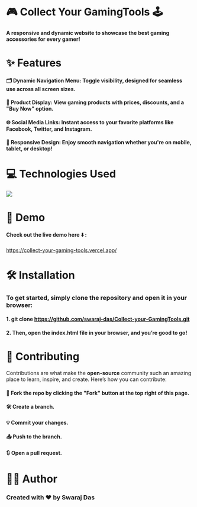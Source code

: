 # 🎮 Collect Your GamingTools 🕹️
#### A <b> responsive and dynamic website </b> to showcase the best gaming accessories for every gamer!


# ✨ Features
#### 🗂️ Dynamic Navigation Menu: Toggle visibility, designed for seamless use across all screen sizes.
#### 🛒 Product Display: View gaming products with prices, discounts, and a "Buy Now" option.
#### 🌐 Social Media Links: Instant access to your favorite platforms like Facebook, Twitter, and Instagram.
#### 📱 Responsive Design: Enjoy smooth navigation whether you're on mobile, tablet, or desktop!


# 💻 Technologies Used
<p>
  <a href="https://skillicons.dev">
    <img margin="8px" src="https://skillicons.dev/icons?i=html,css,js" />
  </a>
</p>


# 🚀 Demo
#### Check out the live demo here ⬇️ : 
https://collect-your-gaming-tools.vercel.app/


# 🛠️ Installation
### To get started, simply clone the repository and open it in your browser:

#### 1. git clone https://github.com/swaraj-das/Collect-your-GamingTools.git
#### 2. Then, open the index.html file in your browser, and you’re good to go!


# 🤝 Contributing
Contributions are what make the **open-source** community such an amazing place to learn, inspire, and create. Here’s how you can contribute:

#### 🍴 Fork the repo by clicking the "Fork" button at the top right of this page.
#### 🛠️ Create a branch.
#### 💡 Commit your changes.
#### 📤 Push to the branch.
#### 🔃 Open a pull request.


# 👨‍💻 Author
### Created with ❤️ by Swaraj Das
